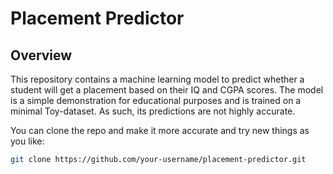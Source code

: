 # Placement Predictor

## Overview

This repository contains a machine learning model to predict whether a student will get a placement based on their IQ and CGPA scores. The model is a simple demonstration for educational purposes and is trained on a minimal Toy-dataset. As such, its predictions are not highly accurate.


You can clone the repo and make it more accurate and try new things as you like:

```bash
git clone https://github.com/your-username/placement-predictor.git

